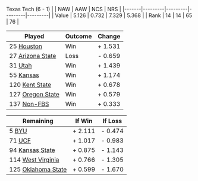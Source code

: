 Texas Tech (6 - 1)
|       |   NAW   |   AAW   |   NCS   |   NRS   |
|-------|---------|---------|---------|---------|
| Value |   5.126 |   0.732 |   7.329 |   5.368 |
| Rank  |      14 |      14 |      65 |      76 |

| Played                    | Outcome    |  Change  |
|---------------------------|------------|----------|
|  25 [Houston               ](Houston.md)| Win        | +  1.531 |
|  27 [Arizona State         ](ArizonaState.md)| Loss       | -  0.659 |
|  31 [Utah                  ](Utah.md)| Win        | +  1.439 |
|  55 [Kansas                ](Kansas.md)| Win        | +  1.174 |
| 120 [Kent State            ](KentState.md)| Win        | +  0.678 |
| 127 [Oregon State          ](OregonState.md)| Win        | +  0.579 |
| 137 [Non-FBS               ](NonFBS.md)| Win        | +  0.333 |

| Remaining                 |  If Win  |  If Loss |
|---------------------------|----------|----------|
|   5 [BYU                   ](BYU.md)| +  2.111 | -  0.474 |
|  71 [UCF                   ](UCF.md)| +  1.017 | -  0.983 |
|  94 [Kansas State          ](KansasState.md)| +  0.875 | -  1.143 |
| 114 [West Virginia         ](WestVirginia.md)| +  0.766 | -  1.305 |
| 125 [Oklahoma State        ](OklahomaState.md)| +  0.599 | -  1.670 |

